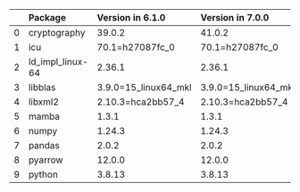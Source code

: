 <!-- markdown-link-check-disable -->

|    | Package          | Version in 6.1.0     | Version in 7.0.0     | Status   |
|---:|:-----------------|:---------------------|:---------------------|:---------|
|  0 | cryptography     | 39.0.2               | 41.0.2               | UPDATED  |
|  1 | icu              | 70.1=h27087fc_0      | 70.1=h27087fc_0      |          |
|  2 | ld_impl_linux-64 | 2.36.1               | 2.36.1               |          |
|  3 | libblas          | 3.9.0=15_linux64_mkl | 3.9.0=15_linux64_mkl |          |
|  4 | libxml2          | 2.10.3=hca2bb57_4    | 2.10.3=hca2bb57_4    |          |
|  5 | mamba            | 1.3.1                | 1.3.1                |          |
|  6 | numpy            | 1.24.3               | 1.24.3               |          |
|  7 | pandas           | 2.0.2                | 2.0.2                |          |
|  8 | pyarrow          | 12.0.0               | 12.0.0               |          |
|  9 | python           | 3.8.13               | 3.8.13               |          |